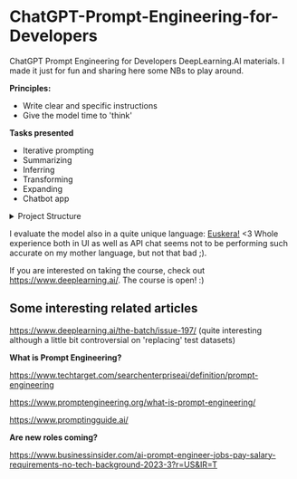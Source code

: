 # ChatGPT-Prompt-Engineering-for-Developers
ChatGPT Prompt Engineering for Developers DeepLearning.AI materials. I made it just for fun and sharing here some NBs to play around.


**Principles:**

- Write clear and specific instructions
- Give the model time to 'think'

**Tasks presented**
- Iterative prompting
- Summarizing
- Inferring
- Transforming
- Expanding
- Chatbot app

<details>
<summary>Project Structure</summary>

<pre>
<code>
chatgpt/
├── notebooks/
│   ├── guidelines.ipynb
│   └── ...
├── docs/
│   ├── requirements.txt
└── ...
</code>
</pre>

</details>

I evaluate the model also in a quite unique language: [Euskera!](https://en.wikipedia.org/wiki/Basque_language) <3 Whole experience both in UI as well as API chat seems not to be performing such accurate on my mother language, but not that bad ;).

If you are interested on taking the course, check out https://www.deeplearning.ai/. The course is open! :) 


## Some interesting related articles

https://www.deeplearning.ai/the-batch/issue-197/ (quite interesting although a little bit controversial on 'replacing' test datasets)

**What is Prompt Engineering?**

https://www.techtarget.com/searchenterpriseai/definition/prompt-engineering

https://www.promptengineering.org/what-is-prompt-engineering/

https://www.promptingguide.ai/


**Are new roles coming?**

https://www.businessinsider.com/ai-prompt-engineer-jobs-pay-salary-requirements-no-tech-background-2023-3?r=US&IR=T



